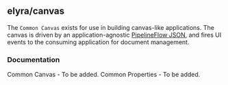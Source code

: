 <!--
{% comment %}
Copyright 2017-2022 Elyra Authors

Licensed under the Apache License, Version 2.0 (the "License");
you may not use this file except in compliance with the License.
You may obtain a copy of the License at

http://www.apache.org/licenses/LICENSE-2.0

Unless required by applicable law or agreed to in writing, software
distributed under the License is distributed on an "AS IS" BASIS,
WITHOUT WARRANTIES OR CONDITIONS OF ANY KIND, either express or implied.
See the License for the specific language governing permissions and
limitations under the License.
{% endcomment %}
-->

## elyra/canvas
The `Common Canvas` exists for use in building canvas-like applications. The canvas is driven by an application-agnostic [PipelineFlow JSON](https://github.com/elyra-ai/pipeline-schemas/tree/main/common-pipeline/pipeline-flow), and fires UI events to the consuming application for document management.

### Documentation

Common Canvas - To be added.
Common Properties - To be added.
